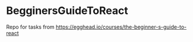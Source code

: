 # BegginersGuideToReact
Repo for tasks from https://egghead.io/courses/the-beginner-s-guide-to-react

